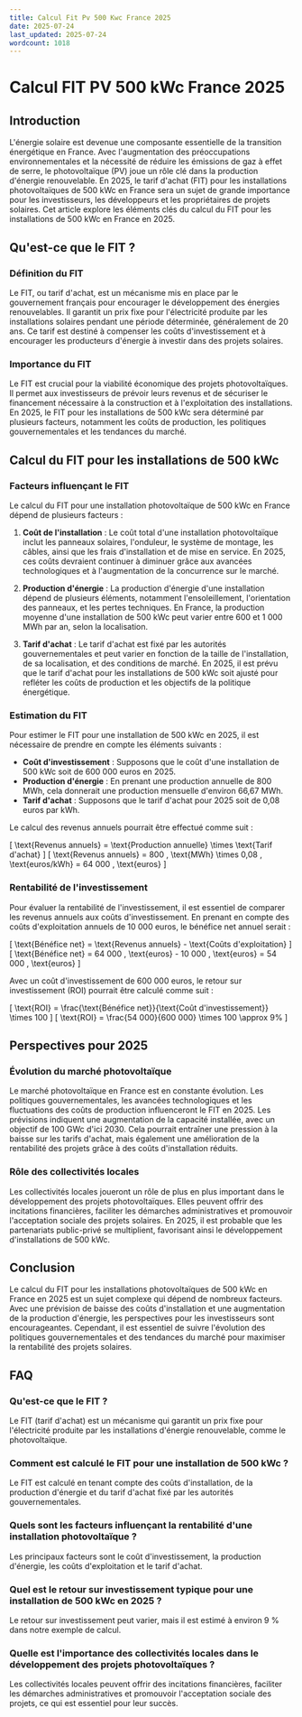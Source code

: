 ```yaml
---
title: Calcul Fit Pv 500 Kwc France 2025
date: 2025-07-24
last_updated: 2025-07-24
wordcount: 1018
---
```


# Calcul FIT PV 500 kWc France 2025

## Introduction

L'énergie solaire est devenue une composante essentielle de la transition énergétique en France. Avec l'augmentation des préoccupations environnementales et la nécessité de réduire les émissions de gaz à effet de serre, le photovoltaïque (PV) joue un rôle clé dans la production d'énergie renouvelable. En 2025, le tarif d'achat (FIT) pour les installations photovoltaïques de 500 kWc en France sera un sujet de grande importance pour les investisseurs, les développeurs et les propriétaires de projets solaires. Cet article explore les éléments clés du calcul du FIT pour les installations de 500 kWc en France en 2025.

## Qu'est-ce que le FIT ?

### Définition du FIT

Le FIT, ou tarif d'achat, est un mécanisme mis en place par le gouvernement français pour encourager le développement des énergies renouvelables. Il garantit un prix fixe pour l'électricité produite par les installations solaires pendant une période déterminée, généralement de 20 ans. Ce tarif est destiné à compenser les coûts d'investissement et à encourager les producteurs d'énergie à investir dans des projets solaires.

### Importance du FIT

Le FIT est crucial pour la viabilité économique des projets photovoltaïques. Il permet aux investisseurs de prévoir leurs revenus et de sécuriser le financement nécessaire à la construction et à l'exploitation des installations. En 2025, le FIT pour les installations de 500 kWc sera déterminé par plusieurs facteurs, notamment les coûts de production, les politiques gouvernementales et les tendances du marché.

## Calcul du FIT pour les installations de 500 kWc

### Facteurs influençant le FIT

Le calcul du FIT pour une installation photovoltaïque de 500 kWc en France dépend de plusieurs facteurs :

1. **Coût de l'installation** : Le coût total d'une installation photovoltaïque inclut les panneaux solaires, l'onduleur, le système de montage, les câbles, ainsi que les frais d'installation et de mise en service. En 2025, ces coûts devraient continuer à diminuer grâce aux avancées technologiques et à l'augmentation de la concurrence sur le marché.

2. **Production d'énergie** : La production d'énergie d'une installation dépend de plusieurs éléments, notamment l'ensoleillement, l'orientation des panneaux, et les pertes techniques. En France, la production moyenne d'une installation de 500 kWc peut varier entre 600 et 1 000 MWh par an, selon la localisation.

3. **Tarif d'achat** : Le tarif d'achat est fixé par les autorités gouvernementales et peut varier en fonction de la taille de l'installation, de sa localisation, et des conditions de marché. En 2025, il est prévu que le tarif d'achat pour les installations de 500 kWc soit ajusté pour refléter les coûts de production et les objectifs de la politique énergétique.

### Estimation du FIT

Pour estimer le FIT pour une installation de 500 kWc en 2025, il est nécessaire de prendre en compte les éléments suivants :

- **Coût d'investissement** : Supposons que le coût d'une installation de 500 kWc soit de 600 000 euros en 2025.
- **Production d'énergie** : En prenant une production annuelle de 800 MWh, cela donnerait une production mensuelle d'environ 66,67 MWh.
- **Tarif d'achat** : Supposons que le tarif d'achat pour 2025 soit de 0,08 euros par kWh.

Le calcul des revenus annuels pourrait être effectué comme suit :

\[
\text{Revenus annuels} = \text{Production annuelle} \times \text{Tarif d'achat}
\]
\[
\text{Revenus annuels} = 800 \, \text{MWh} \times 0,08 \, \text{euros/kWh} = 64 000 \, \text{euros}
\]

### Rentabilité de l'investissement

Pour évaluer la rentabilité de l'investissement, il est essentiel de comparer les revenus annuels aux coûts d'investissement. En prenant en compte des coûts d'exploitation annuels de 10 000 euros, le bénéfice net annuel serait :

\[
\text{Bénéfice net} = \text{Revenus annuels} - \text{Coûts d'exploitation}
\]
\[
\text{Bénéfice net} = 64 000 \, \text{euros} - 10 000 \, \text{euros} = 54 000 \, \text{euros}
\]

Avec un coût d'investissement de 600 000 euros, le retour sur investissement (ROI) pourrait être calculé comme suit :

\[
\text{ROI} = \frac{\text{Bénéfice net}}{\text{Coût d'investissement}} \times 100
\]
\[
\text{ROI} = \frac{54 000}{600 000} \times 100 \approx 9\%
\]

## Perspectives pour 2025

### Évolution du marché photovoltaïque

Le marché photovoltaïque en France est en constante évolution. Les politiques gouvernementales, les avancées technologiques et les fluctuations des coûts de production influenceront le FIT en 2025. Les prévisions indiquent une augmentation de la capacité installée, avec un objectif de 100 GWc d'ici 2030. Cela pourrait entraîner une pression à la baisse sur les tarifs d'achat, mais également une amélioration de la rentabilité des projets grâce à des coûts d'installation réduits.

### Rôle des collectivités locales

Les collectivités locales joueront un rôle de plus en plus important dans le développement des projets photovoltaïques. Elles peuvent offrir des incitations financières, faciliter les démarches administratives et promouvoir l'acceptation sociale des projets solaires. En 2025, il est probable que les partenariats public-privé se multiplient, favorisant ainsi le développement d'installations de 500 kWc.

## Conclusion

Le calcul du FIT pour les installations photovoltaïques de 500 kWc en France en 2025 est un sujet complexe qui dépend de nombreux facteurs. Avec une prévision de baisse des coûts d'installation et une augmentation de la production d'énergie, les perspectives pour les investisseurs sont encourageantes. Cependant, il est essentiel de suivre l'évolution des politiques gouvernementales et des tendances du marché pour maximiser la rentabilité des projets solaires.

## FAQ

### Qu'est-ce que le FIT ?

Le FIT (tarif d'achat) est un mécanisme qui garantit un prix fixe pour l'électricité produite par les installations d'énergie renouvelable, comme le photovoltaïque.

### Comment est calculé le FIT pour une installation de 500 kWc ?

Le FIT est calculé en tenant compte des coûts d'installation, de la production d'énergie et du tarif d'achat fixé par les autorités gouvernementales.

### Quels sont les facteurs influençant la rentabilité d'une installation photovoltaïque ?

Les principaux facteurs sont le coût d'investissement, la production d'énergie, les coûts d'exploitation et le tarif d'achat.

### Quel est le retour sur investissement typique pour une installation de 500 kWc en 2025 ?

Le retour sur investissement peut varier, mais il est estimé à environ 9 % dans notre exemple de calcul.

### Quelle est l'importance des collectivités locales dans le développement des projets photovoltaïques ?

Les collectivités locales peuvent offrir des incitations financières, faciliter les démarches administratives et promouvoir l'acceptation sociale des projets, ce qui est essentiel pour leur succès.